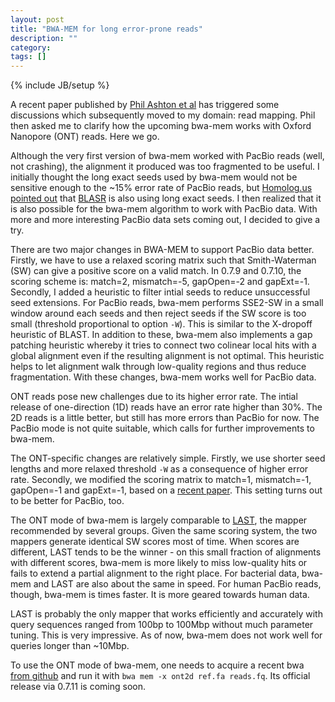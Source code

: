 ```yaml
---
layout: post
title: "BWA-MEM for long error-prone reads"
description: ""
category: 
tags: []
---
```

{% include JB/setup %}

A recent paper published by [Phil Ashton et al][1] has triggered some
discussions which subsequently moved to my domain: read mapping. Phil then
asked me to clarify how the upcoming bwa-mem works with Oxford Nanopore (ONT)
reads. Here we go.

Although the very first version of bwa-mem worked with PacBio reads (well, not
crashing), the alignment it produced was too fragmented to be useful. I
initially thought the long exact seeds used by bwa-mem would not be sensitive
enough to the ~15% error rate of PacBio reads, but [Homolog.us][homolog]
[pointed out][2] that [BLASR][blasr] is also using long exact seeds.
I then realized that it is also possible for the bwa-mem algorithm to work with
PacBio data. With more and more interesting PacBio data sets coming out, I
decided to give a try.

There are two major changes in BWA-MEM to support PacBio data better. Firstly,
we have to use a relaxed scoring matrix such that Smith-Waterman (SW) can give
a positive score on a valid match. In 0.7.9 and 0.7.10, the scoring scheme is:
match=2, mismatch=-5, gapOpen=-2 and gapExt=-1. Secondly, I added a heuristic
to filter intial seeds to reduce unsuccessful seed extensions. For PacBio
reads, bwa-mem performs SSE2-SW in a small window around each seeds and then
reject seeds if the SW score is too small (threshold proportional to option
`-W`). This is similar to the X-dropoff heuristic of BLAST. In addition to
these, bwa-mem also implements a gap patching heuristic whereby it tries to
connect two colinear local hits with a global alignment even if the resulting
alignment is not optimal. This heuristic helps to let alignment walk through
low-quality regions and thus reduce fragmentation. With these changes, bwa-mem
works well for PacBio data.

ONT reads pose new challenges due to its higher error rate. The intial release
of one-direction (1D) reads have an error rate higher than 30%. The 2D reads is
a little better, but still has more errors than PacBio for now. The PacBio mode
is not quite suitable, which calls for further improvements to bwa-mem.

The ONT-specific changes are relatively simple. Firstly, we use shorter seed
lengths and more relaxed threshold `-W` as a consequence of higher error rate.
Secondly, we modified the scoring matrix to match=1, mismatch=-1, gapOpen=-1
and gapExt=-1, based on a [recent paper][sc]. This setting turns out to be
better for PacBio, too.

The ONT mode of bwa-mem is largely comparable to [LAST][last], the mapper
recommended by several groups. Given the same scoring system, the two mappers
generate identical SW scores most of time. When scores are different, LAST
tends to be the winner - on this small fraction of alignments with different
scores, bwa-mem is more likely to miss low-quality hits or fails to extend a
partial alignment to the right place. For bacterial data, bwa-mem and LAST are
also about the same in speed. For human PacBio reads, though, bwa-mem is times
faster. It is more geared towards human data.

LAST is probably the only mapper that works efficiently and accurately with
query sequences ranged from 100bp to 100Mbp without much parameter tuning. This
is very impressive. As of now, bwa-mem does not work well for queries longer
than ~10Mbp.

To use the ONT mode of bwa-mem, one needs to acquire a recent bwa [from
github][bwa] and run it with `bwa mem -x ont2d ref.fa reads.fq`. Its official
release via 0.7.11 is coming soon.


[1]: http://www.nature.com/nbt/journal/vaop/ncurrent/full/nbt.3103.html
[2]: http://www.homolog.us/blogs/blog/2013/10/28/bwa-mem-good-blasr-aligning-pacbio-reads-part-2/
[homolog]: http://www.homolog.us/blogs/
[blasr]: https://github.com/PacificBiosciences/blasr
[last]: http://last.cbrc.jp
[sc]: http://www.ncbi.nlm.nih.gov/pmc/articles/PMC4226419/
[bwa]: https://github.com/lh3/bwa
